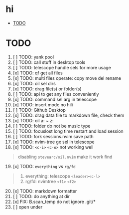 # hi

<!-- toc -->

- [TODO](#todo)

<!-- tocstop -->

# TODO

1. [ ] TODO: yank pool
2. [ ] TODO: call stuff in desktop tools
3. [ ] TODO: telescope handle sels for more usage
4. [x] TODO: qf get all files
5. [x] TODO: multi files operate: copy move del rename
6. [x] TODO: oil sel dirs
7. [x] TODO: drag file(s) or folder(s)
8. [ ] TODO: api to get any files conveniently
9. [x] TODO: command sel arg in telescope
10. [x] TODO: insert mode no hili
11. [ ] TODO: Github Desktop
12. [x] TODO: drag data file to markdown file, check them
13. [x] TODO: oil a: ~ z:
14. [ ] TODO: folder do not be music type
15. [ ] TODO: focuslost long time restart and load session
16. [ ] TODO: fork sessions.nvim save path
17. [x] TODO: nvim-tree gx sel in telescope
18. [x] TODO: `<c-i>` `<c-o>` not working well

> disabling `stevearc/oil.nvim` make it work find

19. [x] TODO: `everything` vs `rg/fd`
>
> 1. everything: telescope `<leader><c-l>`
> 2. rg/fd: nvimtree `<f1>` `<f2>`
>
20. [x] TODO: markdown formatter
21. [ ] TODO: do anything at dir
22. [x] FIX: B.scan_temp do not ignore .git/*
23. [ ] <c-g> open under
